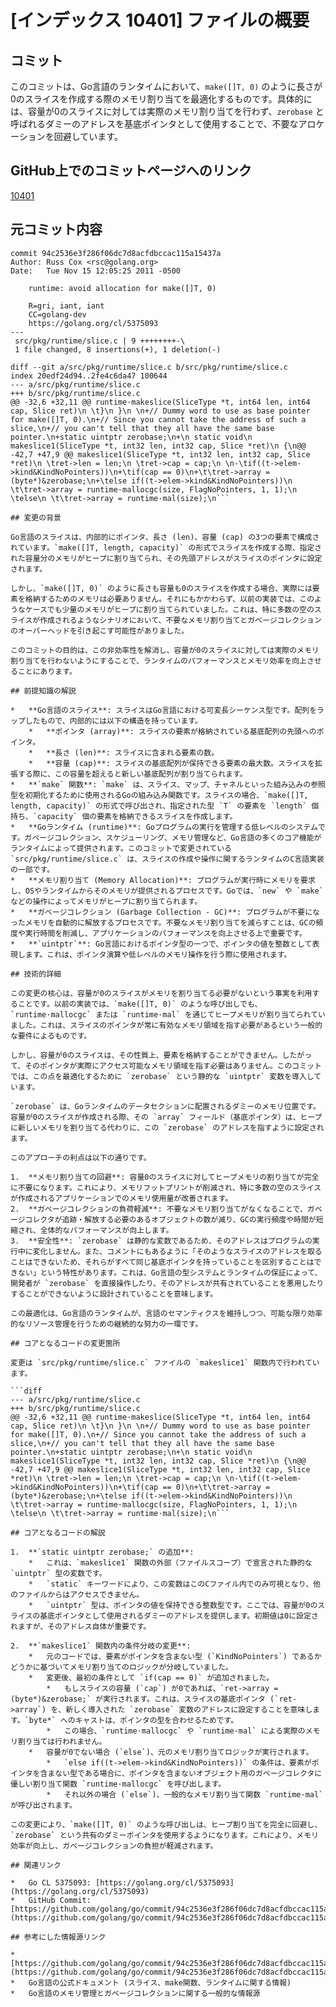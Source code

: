 # [インデックス 10401] ファイルの概要

## コミット

このコミットは、Go言語のランタイムにおいて、`make([]T, 0)` のように長さが0のスライスを作成する際のメモリ割り当てを最適化するものです。具体的には、容量が0のスライスに対しては実際のメモリ割り当てを行わず、`zerobase` と呼ばれるダミーのアドレスを基底ポインタとして使用することで、不要なアロケーションを回避しています。

## GitHub上でのコミットページへのリンク

[10401](https://github.com/golang/go/commit/94c2536e3f286f06dc7d8acfdbccac115a15437a)

## 元コミット内容

```
commit 94c2536e3f286f06dc7d8acfdbccac115a15437a
Author: Russ Cox <rsc@golang.org>
Date:   Tue Nov 15 12:05:25 2011 -0500

    runtime: avoid allocation for make([]T, 0)

    R=gri, iant, iant
    CC=golang-dev
    https://golang.org/cl/5375093
---
 src/pkg/runtime/slice.c | 9 ++++++++-\
 1 file changed, 8 insertions(+), 1 deletion(-)

diff --git a/src/pkg/runtime/slice.c b/src/pkg/runtime/slice.c
index 20edf24d94..2fe4c6da47 100644
--- a/src/pkg/runtime/slice.c
+++ b/src/pkg/runtime/slice.c
@@ -32,6 +32,11 @@ runtime·makeslice(SliceType *t, int64 len, int64 cap, Slice ret)\n \t}\n }\n \n+// Dummy word to use as base pointer for make([]T, 0).\n+// Since you cannot take the address of such a slice,\n+// you can't tell that they all have the same base pointer.\n+static uintptr zerobase;\n+\n static void\n makeslice1(SliceType *t, int32 len, int32 cap, Slice *ret)\n {\n@@ -42,7 +47,9 @@ makeslice1(SliceType *t, int32 len, int32 cap, Slice *ret)\n \tret->len = len;\n \tret->cap = cap;\n \n-\tif((t->elem->kind&KindNoPointers))\n+\tif(cap == 0)\n+\t\tret->array = (byte*)&zerobase;\n+\telse if((t->elem->kind&KindNoPointers))\n \t\tret->array = runtime·mallocgc(size, FlagNoPointers, 1, 1);\n \telse\n \t\tret->array = runtime·mal(size);\n```

## 変更の背景

Go言語のスライスは、内部的にポインタ、長さ (len)、容量 (cap) の3つの要素で構成されています。`make([]T, length, capacity)` の形式でスライスを作成する際、指定された容量分のメモリがヒープに割り当てられ、その先頭アドレスがスライスのポインタに設定されます。

しかし、`make([]T, 0)` のように長さも容量も0のスライスを作成する場合、実際には要素を格納するためのメモリは必要ありません。それにもかかわらず、以前の実装では、このようなケースでも少量のメモリがヒープに割り当てられていました。これは、特に多数の空のスライスが作成されるようなシナリオにおいて、不要なメモリ割り当てとガベージコレクションのオーバーヘッドを引き起こす可能性がありました。

このコミットの目的は、この非効率性を解消し、容量が0のスライスに対しては実際のメモリ割り当てを行わないようにすることで、ランタイムのパフォーマンスとメモリ効率を向上させることにあります。

## 前提知識の解説

*   **Go言語のスライス**: スライスはGo言語における可変長シーケンス型です。配列をラップしたもので、内部的には以下の構造を持っています。
    *   **ポインタ (array)**: スライスの要素が格納されている基底配列の先頭へのポインタ。
    *   **長さ (len)**: スライスに含まれる要素の数。
    *   **容量 (cap)**: スライスの基底配列が保持できる要素の最大数。スライスを拡張する際に、この容量を超えると新しい基底配列が割り当てられます。
*   **`make` 関数**: `make` は、スライス、マップ、チャネルといった組み込みの参照型を初期化するために使用されるGoの組み込み関数です。スライスの場合、`make([]T, length, capacity)` の形式で呼び出され、指定された型 `T` の要素を `length` 個持ち、`capacity` 個の要素を格納できるスライスを作成します。
*   **Goランタイム (runtime)**: Goプログラムの実行を管理する低レベルのシステムです。ガベージコレクション、スケジューリング、メモリ管理など、Go言語の多くのコア機能がランタイムによって提供されます。このコミットで変更されている `src/pkg/runtime/slice.c` は、スライスの作成や操作に関するランタイムのC言語実装の一部です。
*   **メモリ割り当て (Memory Allocation)**: プログラムが実行時にメモリを要求し、OSやランタイムからそのメモリが提供されるプロセスです。Goでは、`new` や `make` などの操作によってメモリがヒープに割り当てられます。
*   **ガベージコレクション (Garbage Collection - GC)**: プログラムが不要になったメモリを自動的に解放するプロセスです。不要なメモリ割り当てを減らすことは、GCの頻度や実行時間を削減し、アプリケーションのパフォーマンスを向上させる上で重要です。
*   **`uintptr`**: Go言語におけるポインタ型の一つで、ポインタの値を整数として表現します。これは、ポインタ演算や低レベルのメモリ操作を行う際に使用されます。

## 技術的詳細

この変更の核心は、容量が0のスライスがメモリを割り当てる必要がないという事実を利用することです。以前の実装では、`make([]T, 0)` のような呼び出しでも、`runtime·mallocgc` または `runtime·mal` を通じてヒープメモリが割り当てられていました。これは、スライスのポインタが常に有効なメモリ領域を指す必要があるという一般的な要件によるものです。

しかし、容量が0のスライスは、その性質上、要素を格納することができません。したがって、そのポインタが実際にアクセス可能なメモリ領域を指す必要はありません。このコミットでは、この点を最適化するために `zerobase` という静的な `uintptr` 変数を導入しています。

`zerobase` は、Goランタイムのデータセクションに配置されるダミーのメモリ位置です。容量が0のスライスが作成される際、その `array` フィールド（基底ポインタ）は、ヒープに新しいメモリを割り当てる代わりに、この `zerobase` のアドレスを指すように設定されます。

このアプローチの利点は以下の通りです。

1.  **メモリ割り当ての回避**: 容量0のスライスに対してヒープメモリの割り当てが完全に不要になります。これにより、メモリフットプリントが削減され、特に多数の空のスライスが作成されるアプリケーションでのメモリ使用量が改善されます。
2.  **ガベージコレクションの負荷軽減**: 不要なメモリ割り当てがなくなることで、ガベージコレクタが追跡・解放する必要のあるオブジェクトの数が減り、GCの実行頻度や時間が短縮され、全体的なパフォーマンスが向上します。
3.  **安全性**: `zerobase` は静的な変数であるため、そのアドレスはプログラムの実行中に変化しません。また、コメントにもあるように「そのようなスライスのアドレスを取ることはできないため、それらがすべて同じ基底ポインタを持っていることを区別することはできない」という特性があります。これは、Go言語の型システムとランタイムの保証によって、開発者が `zerobase` を直接操作したり、そのアドレスが共有されていることを悪用したりすることができないように設計されていることを意味します。

この最適化は、Go言語のランタイムが、言語のセマンティクスを維持しつつ、可能な限り効率的なリソース管理を行うための継続的な努力の一環です。

## コアとなるコードの変更箇所

変更は `src/pkg/runtime/slice.c` ファイルの `makeslice1` 関数内で行われています。

```diff
--- a/src/pkg/runtime/slice.c
+++ b/src/pkg/runtime/slice.c
@@ -32,6 +32,11 @@ runtime·makeslice(SliceType *t, int64 len, int64 cap, Slice ret)\n \t}\n }\n \n+// Dummy word to use as base pointer for make([]T, 0).\n+// Since you cannot take the address of such a slice,\n+// you can't tell that they all have the same base pointer.\n+static uintptr zerobase;\n+\n static void\n makeslice1(SliceType *t, int32 len, int32 cap, Slice *ret)\n {\n@@ -42,7 +47,9 @@ makeslice1(SliceType *t, int32 len, int32 cap, Slice *ret)\n \tret->len = len;\n \tret->cap = cap;\n \n-\tif((t->elem->kind&KindNoPointers))\n+\tif(cap == 0)\n+\t\tret->array = (byte*)&zerobase;\n+\telse if((t->elem->kind&KindNoPointers))\n \t\tret->array = runtime·mallocgc(size, FlagNoPointers, 1, 1);\n \telse\n \t\tret->array = runtime·mal(size);\n```

## コアとなるコードの解説

1.  **`static uintptr zerobase;` の追加**:
    *   これは、`makeslice1` 関数の外部（ファイルスコープ）で宣言された静的な `uintptr` 型の変数です。
    *   `static` キーワードにより、この変数はこのCファイル内でのみ可視となり、他のファイルからはアクセスできません。
    *   `uintptr` 型は、ポインタの値を保持できる整数型です。ここでは、容量が0のスライスの基底ポインタとして使用されるダミーのアドレスを提供します。初期値は0に設定されますが、そのアドレス自体が重要です。

2.  **`makeslice1` 関数内の条件分岐の変更**:
    *   元のコードでは、要素がポインタを含まない型 (`KindNoPointers`) であるかどうかに基づいてメモリ割り当てのロジックが分岐していました。
    *   変更後、最初の条件として `if(cap == 0)` が追加されました。
        *   もしスライスの容量 (`cap`) が0であれば、`ret->array = (byte*)&zerobase;` が実行されます。これは、スライスの基底ポインタ (`ret->array`) を、新しく導入された `zerobase` 変数のアドレスに設定することを意味します。`byte*` へのキャストは、ポインタの型を合わせるためです。
        *   この場合、`runtime·mallocgc` や `runtime·mal` による実際のメモリ割り当ては行われません。
    *   容量が0でない場合 (`else`)、元のメモリ割り当てロジックが実行されます。
        *   `else if((t->elem->kind&KindNoPointers))` の条件は、要素がポインタを含まない型である場合に、ポインタを含まないオブジェクト用のガベージコレクタに優しい割り当て関数 `runtime·mallocgc` を呼び出します。
        *   それ以外の場合 (`else`)、一般的なメモリ割り当て関数 `runtime·mal` が呼び出されます。

この変更により、`make([]T, 0)` のような呼び出しは、ヒープ割り当てを完全に回避し、`zerobase` という共有のダミーポインタを使用するようになります。これにより、メモリ効率が向上し、ガベージコレクションの負担が軽減されます。

## 関連リンク

*   Go CL 5375093: [https://golang.org/cl/5375093](https://golang.org/cl/5375093)
*   GitHub Commit: [https://github.com/golang/go/commit/94c2536e3f286f06dc7d8acfdbccac115a15437a](https://github.com/golang/go/commit/94c2536e3f286f06dc7d8acfdbccac115a15437a)

## 参考にした情報源リンク

*   [https://github.com/golang/go/commit/94c2536e3f286f06dc7d8acfdbccac115a15437a](https://github.com/golang/go/commit/94c2536e3f286f06dc7d8acfdbccac115a15437a)
*   Go言語の公式ドキュメント (スライス、make関数、ランタイムに関する情報)
*   Go言語のメモリ管理とガベージコレクションに関する一般的な情報源
